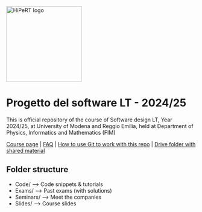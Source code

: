 <a href="https://hipert.unimore.it/" target="_blank">
<img alt="HiPeRT logo" src="https://hipert.unimore.it/wp-content/uploads/2021/06/HipertLab_logo2-1024x171.png" width=200">
</a>

# Progetto del software LT - 2024/25
<p>
This is official repository of the course of Software design LT, Year 2024/25, at University of Modena and Reggio Emilia, held at Department of Physics, Informatics and Mathematics (FIM)

<a href="http://hipert.unimore.it/people/paolob/pub/ProgSW/index.html" target="_blank">Course page</a> | <a href="FAQ.md" target="_blank">FAQ</a> |  <a href="Slides/01 - Collaborative tools.pdf" target="_blank">How to use Git to work with this repo</a>
 | <a href="https://drive.google.com/drive/folders/10KQnm2m4xVcu9Y_nwj3g8MmmC7c9o8zf?usp=drive_link">Drive folder with shared material</a>

</p>

## Folder structure

- Code/ --> Code snippets & tutorials
- Exams/ --> Past exams (with solutions)
- Seminars/ --> Meet the companies
- Slides/ --> Course slides
